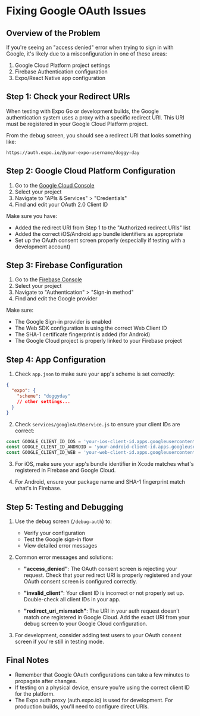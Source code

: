 # Fixing Google OAuth Issues

## Overview of the Problem
If you're seeing an "access denied" error when trying to sign in with Google, it's likely due to a misconfiguration in one of these areas:

1. Google Cloud Platform project settings
2. Firebase Authentication configuration
3. Expo/React Native app configuration

## Step 1: Check your Redirect URIs

When testing with Expo Go or development builds, the Google authentication system uses a proxy with a specific redirect URI. This URI must be registered in your Google Cloud Platform project.

From the debug screen, you should see a redirect URI that looks something like:
```
https://auth.expo.io/@your-expo-username/doggy-day
```

## Step 2: Google Cloud Platform Configuration

1. Go to the [Google Cloud Console](https://console.cloud.google.com/)
2. Select your project
3. Navigate to "APIs & Services" > "Credentials"
4. Find and edit your OAuth 2.0 Client ID

Make sure you have:
- Added the redirect URI from Step 1 to the "Authorized redirect URIs" list
- Added the correct iOS/Android app bundle identifiers as appropriate
- Set up the OAuth consent screen properly (especially if testing with a development account)

## Step 3: Firebase Configuration

1. Go to the [Firebase Console](https://console.firebase.google.com/)
2. Select your project
3. Navigate to "Authentication" > "Sign-in method"
4. Find and edit the Google provider

Make sure:
- The Google Sign-in provider is enabled
- The Web SDK configuration is using the correct Web Client ID
- The SHA-1 certificate fingerprint is added (for Android)
- The Google Cloud project is properly linked to your Firebase project

## Step 4: App Configuration

1. Check `app.json` to make sure your app's scheme is set correctly:
```json
{
  "expo": {
    "scheme": "doggyday"
    // other settings...
  }
}
```

2. Check `services/googleAuthService.js` to ensure your client IDs are correct:
```javascript
const GOOGLE_CLIENT_ID_IOS = 'your-ios-client-id.apps.googleusercontent.com';
const GOOGLE_CLIENT_ID_ANDROID = 'your-android-client-id.apps.googleusercontent.com';
const GOOGLE_CLIENT_ID_WEB = 'your-web-client-id.apps.googleusercontent.com';
```

3. For iOS, make sure your app's bundle identifier in Xcode matches what's registered in Firebase and Google Cloud.

4. For Android, ensure your package name and SHA-1 fingerprint match what's in Firebase.

## Step 5: Testing and Debugging

1. Use the debug screen (`/debug-auth`) to:
   - Verify your configuration
   - Test the Google sign-in flow
   - View detailed error messages

2. Common error messages and solutions:

   - **"access_denied"**: The OAuth consent screen is rejecting your request. Check that your redirect URI is properly registered and your OAuth consent screen is configured correctly.
   
   - **"invalid_client"**: Your client ID is incorrect or not properly set up. Double-check all client IDs in your app.
   
   - **"redirect_uri_mismatch"**: The URI in your auth request doesn't match one registered in Google Cloud. Add the exact URI from your debug screen to your Google Cloud configuration.

3. For development, consider adding test users to your OAuth consent screen if you're still in testing mode.

## Final Notes

- Remember that Google OAuth configurations can take a few minutes to propagate after changes.
- If testing on a physical device, ensure you're using the correct client ID for the platform.
- The Expo auth proxy (auth.expo.io) is used for development. For production builds, you'll need to configure direct URIs. 